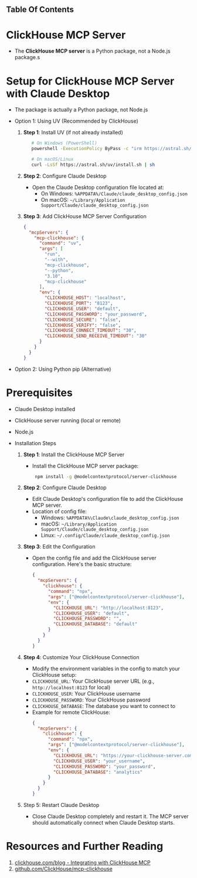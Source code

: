 ## Table Of Contents

# ClickHouse MCP Server

- The **ClickHouse MCP server** is a Python package, not a Node.js package.s

# Setup for ClickHouse MCP Server with Claude Desktop

- The package is actually a Python package, not Node.js
- Option 1: Using UV (Recommended by ClickHouse)

  1. **Step 1**: Install UV (if not already installed)

     ```sh
        # On Windows (PowerShell)
        powershell -ExecutionPolicy ByPass -c "irm https://astral.sh/uv/install.ps1 | iex"

        # On macOS/Linux
        curl -LsSf https://astral.sh/uv/install.sh | sh
     ```

  2. **Step 2**: Configure Claude Desktop

     - Open the Claude Desktop configuration file located at:
       - On Windows: `%APPDATA%/Claude/claude_desktop_config.json`
       - On macOS: `~/Library/Application Support/Claude/claude_desktop_config.json`

  3. **Step 3**: Add ClickHouse MCP Server Configuration
     ```json
     {
       "mcpServers": {
         "mcp-clickhouse": {
           "command": "uv",
           "args": [
             "run",
             "--with",
             "mcp-clickhouse",
             "--python",
             "3.10",
             "mcp-clickhouse"
           ],
           "env": {
             "CLICKHOUSE_HOST": "localhost",
             "CLICKHOUSE_PORT": "8123",
             "CLICKHOUSE_USER": "default",
             "CLICKHOUSE_PASSWORD": "your_password",
             "CLICKHOUSE_SECURE": "false",
             "CLICKHOUSE_VERIFY": "false",
             "CLICKHOUSE_CONNECT_TIMEOUT": "30",
             "CLICKHOUSE_SEND_RECEIVE_TIMEOUT": "30"
           }
         }
       }
     }
     ```

- Option 2: Using Python pip (Alternative)

# Prerequisites

- Claude Desktop installed
- ClickHouse server running (local or remote)
- Node.js

- Installation Steps

  1. **Step 1**: Install the ClickHouse MCP Server
     - Install the ClickHouse MCP server package:
       ```sh
        npm install -g @modelcontextprotocol/server-clickhouse
       ```
  2. **Step 2**: Configure Claude Desktop

     - Edit Claude Desktop's configuration file to add the ClickHouse MCP server.
     - Location of config file:
       - Windows: `%APPDATA%\Claude\claude_desktop_config.json`
       - macOS: `~/Library/Application Support/Claude/claude_desktop_config.json`
       - Linux: `~/.config/Claude/claude_desktop_config.json`

  3. **Step 3**: Edit the Configuration
     - Open the config file and add the ClickHouse server configuration. Here's the basic structure:
       ```json
       {
         "mcpServers": {
           "clickhouse": {
             "command": "npx",
             "args": ["@modelcontextprotocol/server-clickhouse"],
             "env": {
               "CLICKHOUSE_URL": "http://localhost:8123",
               "CLICKHOUSE_USER": "default",
               "CLICKHOUSE_PASSWORD": "",
               "CLICKHOUSE_DATABASE": "default"
             }
           }
         }
       }
       ```
  4. **Step 4**: Customize Your ClickHouse Connection

     - Modify the environment variables in the config to match your ClickHouse setup:
     - `CLICKHOUSE_URL`: Your ClickHouse server URL (e.g., `http://localhost:8123` for local)
     - `CLICKHOUSE_USER`: Your ClickHouse username
     - `CLICKHOUSE_PASSWORD`: Your ClickHouse password
     - `CLICKHOUSE_DATABASE`: The database you want to connect to
     - Example for remote ClickHouse:
       ```json
       {
         "mcpServers": {
           "clickhouse": {
             "command": "npx",
             "args": ["@modelcontextprotocol/server-clickhouse"],
             "env": {
               "CLICKHOUSE_URL": "https://your-clickhouse-server.com:8443",
               "CLICKHOUSE_USER": "your_username",
               "CLICKHOUSE_PASSWORD": "your_password",
               "CLICKHOUSE_DATABASE": "analytics"
             }
           }
         }
       }
       ```

  5. Step 5: Restart Claude Desktop
     - Close Claude Desktop completely and restart it. The MCP server should automatically connect when Claude Desktop starts.

# Resources and Further Reading

1. [clickhouse.com/blog - Integrating with ClickHouse MCP](https://clickhouse.com/blog/integrating-clickhouse-mcp?utm_campaign=twitter-awareness&utm_source=Twitter&utm_medium=paid-social)
2. [github.com/ClickHouse/mcp-clickhouse](https://github.com/ClickHouse/mcp-clickhouse)
